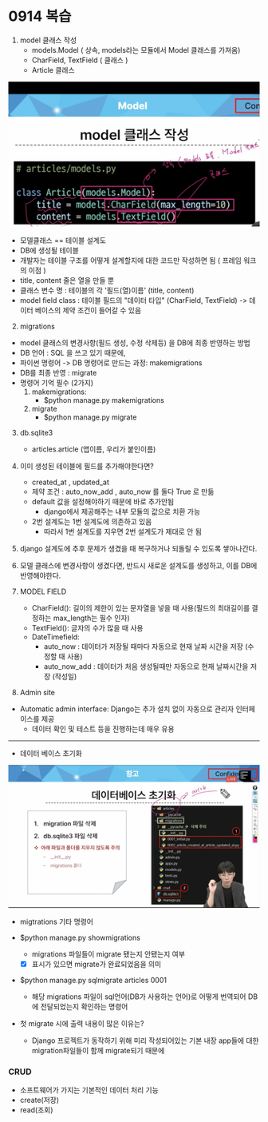 # 0914 복습

1. model 클래스 작성
    - models.Model ( 상속, models라는 모듈에서 Model 클래스를 가져옴)
    - CharField, TextField ( 클래스 )
    - Article 클래스

<img src='0914_img/1.png'>

- 모델클래스 == 테이블 설계도
- DB에 생성될 테이블 
- 개발자는 테이블 구조를 어떻게 설계할지에 대한 코드만 작성하면 됨 ( 프레임 워크의 이점 )
- title, content 줄은 열을 만들 뿐
- 클래스 변수 명 : 테이블의 각 '필드(열)이름' (title, content)
- model field class : 테이블 필드의 "데이터 타입" (CharField, TextField) -> 데이터 베이스의 제약 조건이 들어갈 수 있음

2. migrations

- model 클래스의 변경사항(필드 생성, 수정 삭제등) 을 DB에 최종 반영하는 방법
- DB 언어 : SQL 을 쓰고 있기 때문에,
- 파이썬 명령어 -> DB 명령어로 만드는 과정: makemigrations
- DB를 최종 반영 : migrate
- 명령어 기억 필수 (2가지)
    1. makemigrations:
        - $python manage.py makemigrations
    2. migrate
        - $python manage.py migrate

3. db.sqlite3
    - articles.article (앱이름, 우리가 붙인이름)

4. 이미 생성된 테이블에 필드를 추가해야한다면?
    - created_at , updated_at
    - 제약 조건 : auto_now_add , auto_now 를 둘다 True 로 만듦
    - default 값을 설정해야하기 때문에 바로 추가안됨
        - django에서 제공해주는 내부 모듈의 값으로 치환 가능
    - 2번 설계도는 1번 설계도에 의존하고 있음
        - 따라서 1번 설계도를 지우면 2번 설계도가 제대로 안 됨

5. django 설계도에 추후 문제가 생겼을 때 복구하거나 되돌릴 수 있도록 쌓아나간다.

6. 모델 클래스에 변경사항이 생겼다면, 반드시 새로운 설계도를 생성하고, 이를 DB에 반영해야한다.

7. MODEL FIELD
    - CharField(): 길이의 제한이 있는 문자열을 넣을 때 사용(필드의 최대길이를 결정하는 max_length는 필수 인자)
    - TextField(): 글자의 수가 많을 때 사용
    - DateTimefield:
        - auto_now : 데이터가 저장될 때마다 자동으로 현재 날짜 시간을 저장 (수정할 때 사용)
        - auto_now_add : 데이터가 처음 생성될때만 자동으로 현재 날짜시간을 저장 (작성일)

8. Admin site
- Automatic admin interface: Django는 추가 설치 없이 자동으로 관리자 인터페이스를 제공
    - 데이터 확인 및 테스트 등을 진행하는데 매우 유용

***
- 데이터 베이스 초기화
<img src='0914_img/2.png'>

- migtrations 기타 명령어

- $python manage.py showmigrations
    - migrations 파일들이 migrate 됐는지 안됐는지 여부
    - [x] 표시가 있으면 migrate가 완료되었음을 의미
- $python manage.py sqlmigrate articles 0001
    - 해당 migrations 파일이 sql언어(DB가 사용하는 언어)로 어떻게 번역되어 DB에 전달되었는지 확인하는 명령어

- 첫 migrate 시에 출력 내용이 많은 이유는?
    - Django 프로젝트가 동작하기 위해 미리 작성되어있는 기본 내장 app들에 대한 migration파일들이 함께 migrate되기 때문에

### CRUD
- 소프트웨어가 가지는 기본적인 데이터 처리 기능
- create(저장)
- read(조회)